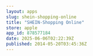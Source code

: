 ```yaml
---
layout: apps
slug: shein-shopping-online
title: "SHEIN-Shopping Online"
store: apple
app_id: 878577184
date: 2025-06-06T02:22:39Z
published: 2014-05-20T03:45:36Z
---
```


